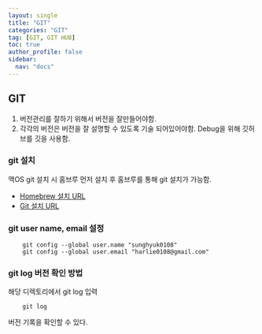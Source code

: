 ```yaml
---
layout: single
title: "GIT"
categories: "GIT"
tag: [GIT, GIT HUB]
toc: true
author_profile: false
sidebar:
  nav: "docs"
---
```


## GIT
1. 버전관리를 잘하기 위해서 버전을 잘만들어야함.
2. 각각의 버전은 버전을 잘 설명할 수 있도록 기술 되어있어야함.
Debug을 위해 깃허브를 깃을 사용함.

### git 설치
맥OS git 설치 시 홈브루 먼저 설치 후 홈브루를 통해 git 설치가 가능함.
* [Homebrew 설치 URL](https://brew.sh)
* [Git 설치 URL](https://git-scm.com)

### git user name, email 설정

``` 
    git config --global user.name "sunghyuk0108"
    git config --global user.email "harlie0108@gmail.com"
```

### git log 버전 확인 방법

해당 디렉토리에서 git log 입력
```
    git log
```

버전 기록을 확인할 수 있다.

